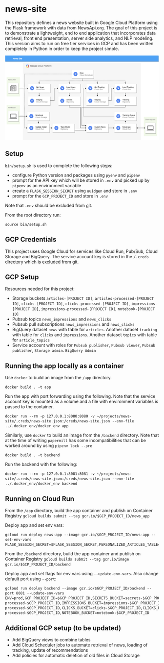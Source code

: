# news-site

This repository defines a news website built in Google Cloud Platform using the Flask framework with data from NewsApi.org. The goal of this project is to demonstrate a lightweight, end to end application that incorporates data retrieval, front end presentation, server side analytics, and NLP modeling. This version aims to run on free tier services in GCP and has been written completely in Python in order to keep the project simple. 

![news site diagram](./news-site.png "News Site Diagram")

## Setup

`bin/setup.sh` is used to complete the following steps:
- configure Python version and packages using `pyenv` and `pipenv`
- prompt for the API key which will be stored in `.env` and picked up by `pipenv` as an environment variable
- create a `FLASK_SESSION_SECRET` using `uuidgen` and store in `.env`
- prompt for the `GCP_PROJECT_ID` and store in `.env`

Note that `.env` should be excluded from git.

From the root directory run: 

```
source bin/setup.sh
```

## GCP Credentials

This project uses Google Cloud for services like Cloud Run, Pub/Sub, Cloud Storage and BigQuery. The service account key is stored in the `/.creds` directory which is excluded from git.


## GCP Setup

Resources needed for this project:
- Storage buckets `articles-[PROJECT ID]`, `articles-processed-[PROJECT ID]`, `clicks-[PROJECT ID]`, `clicks-processed-[PROJECT ID]`, `impressions-[PROJECT ID]`, `impressions-processed-[PROJECT ID]`, `notebook-[PROJECT ID]`
- Pubsub topics `news_impressions` and `news_clicks`
- Pubsub pull subscriptions `news_impressions` and `news_clicks`
- BigQuery dataset `news` with table for `articles`. Another dataset `tracking` with table for `clicks` and `impressions`. Another dataset `topics` with table for `article_topics`
- Service account with roles for `Pubsub publisher`, `Pubsub viewer`, `Pubsub publisher`, `Storage admin`. `BigQuery Admin`


## Running the app locally as a container

Use `docker` to build an image from the `/app` directory.

```
docker build . -t app
```

Run the app with port forwarding using the following. Note that the service account key is mounted as a volume and a file with environment variables is passed to the container.

```
docker run --rm -p 127.0.0.1:8080:8080 -v ~/projects/news-site/.creds/news-site.json:/creds/news-site.json --env-file ../.docker_env/docker_env app
```

Similarly, use `docker` to build an image from the `/backend` directory. Note that at the time of writing `papermill` has some incompatibilities that can be worked around by using `pipenv lock --pre` 

```
docker build . -t backend
```

Run the backend with the following:

```
docker run --rm -p 127.0.0.1:8081:8081 -v ~/projects/news-site/.creds/news-site.json:/creds/news-site.json --env-file ../.docker_env/docker_env backend
```


## Running on Cloud Run

From the `/app` directory, build the app container and publish on Container Registry `gcloud builds submit --tag gcr.io/$GCP_PROJECT_ID/news_app`

Deploy app and set env vars:
```
gcloud run deploy news-app --image gcr.io/$GCP_PROJECT_ID/news-app --set-env-vars FLASK_SESSION_SECRET=$FLASK_SESSION_SECRET,PERSONALIZED_ARTICLES_TABLE=$GCP_PROJECT_ID.topics.user_article_recommendations,ARTICLES_TABLE=$GCP_PROJECT_ID.news.articles_view
```

From the `/backend` directory, build the app container and publish on Container Registry `gcloud builds submit --tag gcr.io/image gcr.io/$GCP_PROJECT_ID/backend`

Deploy app and set flags for env vars using `--update-env-vars`. Also change default port using `--port`:

```
gcloud run deploy backend --image gcr.io/$GCP_PROJECT_ID/backend --port 8081 --update-env-vars ENV=prod,GCP_PROJECT_ID=$GCP_PROJECT_ID,SECRETS_BUCKET=secrets-$GCP_PROJECT_ID,ARTICLES_BUCKET=articles-$GCP_PROJECT_ID,ARTICLES_PROCESSED_BUCKET=articles-processed-$GCP_PROJECT_ID,IMPRESSIONS_BUCKET=impressions-$GCP_PROJECT_ID,IMPRESSIONS_PROCESSED_BUCKET=impressions-processed-$GCP_PROJECT_ID,CLICKS_BUCKET=clicks-$GCP_PROJECT_ID,CLICKS_PROCESSED_BUCKET=clicks-processed-$GCP_PROJECT_ID,NOTEBOOK_BUCKET=notebook-$GCP_PROJECT_ID
```


## Additional GCP setup (to be updated)

- Add BigQuery views to combine tables
- Add Cloud Scheduler jobs to automate retrieval of news, loading of tracking, update of recommendations
- Add policies for automatic deletion of old files in Cloud Storage